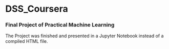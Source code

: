 # DSS_Coursera
### Final Project of Practical Machine Learning

The Project was finished and presented in a Jupyter Notebook instead of a compiled HTML file.
